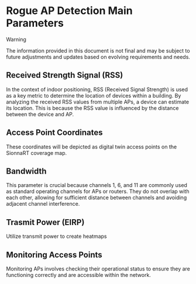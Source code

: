 # Rogue AP Detection Main Parameters

> [!WARNING]
> The information provided in this document is not final and may be subject to future adjustments and updates based on evolving requirements and needs.
> 
##  Received Strength Signal (RSS)
In the context of indoor positioning, RSS (Received Signal Strength) is used as a key metric to determine the location of devices within a building. By analyzing the received RSS values from multiple APs, a device can estimate its location. This is because the RSS value is influenced by the distance between the device and AP.

## Access Point Coordinates
These coordinates will be depicted as digital twin access points on the SionnaRT coverage map.

## Bandwidth
This parameter is crucial because channels 1, 6, and 11 are commonly used as standard operating channels for APs or routers. They do not overlap with each other, allowing for sufficient distance between channels and avoiding adjacent channel interference.

## Trasmit Power (EIRP)
Utilize transmit power to create heatmaps

## Monitoring Access Points
Monitoring APs involves checking their operational status to ensure they are functioning correctly and are accessible within the network.